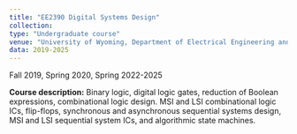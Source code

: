 ```yaml
---
title: "EE2390 Digital Systems Design"
collection: 
type: "Undergraduate course"
venue: "University of Wyoming, Department of Electrical Engineering and Computer Science"
data: 2019-2025
---
```

Fall 2019, Spring 2020, Spring 2022-2025

**Course description:** Binary logic, digital logic gates, reduction of Boolean expressions, combinational logic design. MSI and LSI combinational logic ICs, flip-flops, synchronous and asynchronous sequential systems design, MSI and LSI sequential system ICs, and algorithmic state machines.
